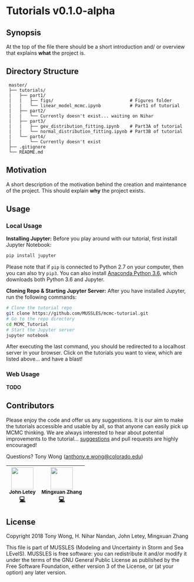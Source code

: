 # Tutorials v0.1.0-alpha

## Synopsis

At the top of the file there should be a short introduction and/ or overview that explains **what** the project is.

## Directory Structure

```
 master/
 ├── tutorials/
 |   ├── part1/
 |   |   ├── figs/                             # Figures folder
 |   |   └── linear_model_mcmc.ipynb           # Part1 of tutorial
 |   ├── part2/
 |   |   └── Currently doesn't exist... waiting on Nihar 
 |   ├── part3/
 |   |   ├── gev_distribution_fitting.ipynb    # Part3A of tutorial
 |   |   └── normal_distribution_fitting.ipynb # Part3B of tutorial
 |   └── part4/ 
 |       └── Currently doesn't exist
 ├── .gitignore
 └── README.md
```

## Motivation

A short description of the motivation behind the creation and maintenance of the project. This should explain **why** the project exists.

## Usage

### Local Usage

**Installing Jupyter:** Before you play around with our tutorial, first install Jupyter Notebook:

```sh
pip install jupyter
```

Please note that if `pip` is connected to Python 2.7 on your computer, then you can also try `pip3`. You can also install [Anaconda Python 3.6](https://www.anaconda.com/download), which downloads both Python 3.6 and Jupyter.

**Cloning Repo & Starting Jupyter Server:** After you have installed Jupyter, run the following commands:

```sh
# Clone the tutorial repo
git clone https://github.com/MUSSLES/mcmc-tutorial.git
# Go to the repo directory
cd MCMC_Tutorial
# Start the Jupyter server
jupyter notebook
```

After executing the last command, you should be redirected to a localhost server in your browser. Click on the tutorials you want to view, which are listed above... and have a blast!

### Web Usage

**TODO**

## Contributors

Please enjoy the code and offer us any suggestions. It is our aim to make the tutorials accessible and usable by all, so that anyone can easily pick up MCMC thinking. We are always interested to hear about potential improvements to the tutorial... [suggestions](../../issues/) and pull requests are highly encouraged!

Questions? Tony Wong (anthony.e.wong@colorado.edu)

| [<img src="https://avatars3.githubusercontent.com/u/30328854?v=4" width="60px;"/><br /><sub><b>John Letey</b></sub>](https://github.com/johnletey)<br />[💻](https://github.com/MUSSLES/tutorials/commits?author=johnletey "Code") | [<img src="https://avatars2.githubusercontent.com/u/35549559?v=4" width="60px;"/><br /><sub><b>Mingxuan Zhang</b></sub>](http://github.com/MingxuanZhang)<br />[💻](https://github.com/MUSSLES/tutorials/commits?author=MingxuanZhang "Code") |
| :---: | :---: |

## License

Copyright 2018 Tony Wong, H. Nihar Nandan, John Letey, Mingxuan Zhang

This file is part of MUSSLES (Modeling and Uncertainty in Storm and Sea LEvelS). MUSSLES is free software: you can redistribute it and/or modify it under the terms of the GNU General Public License as published by the Free Software Foundation, either version 3 of the License, or (at your option) any later version.

